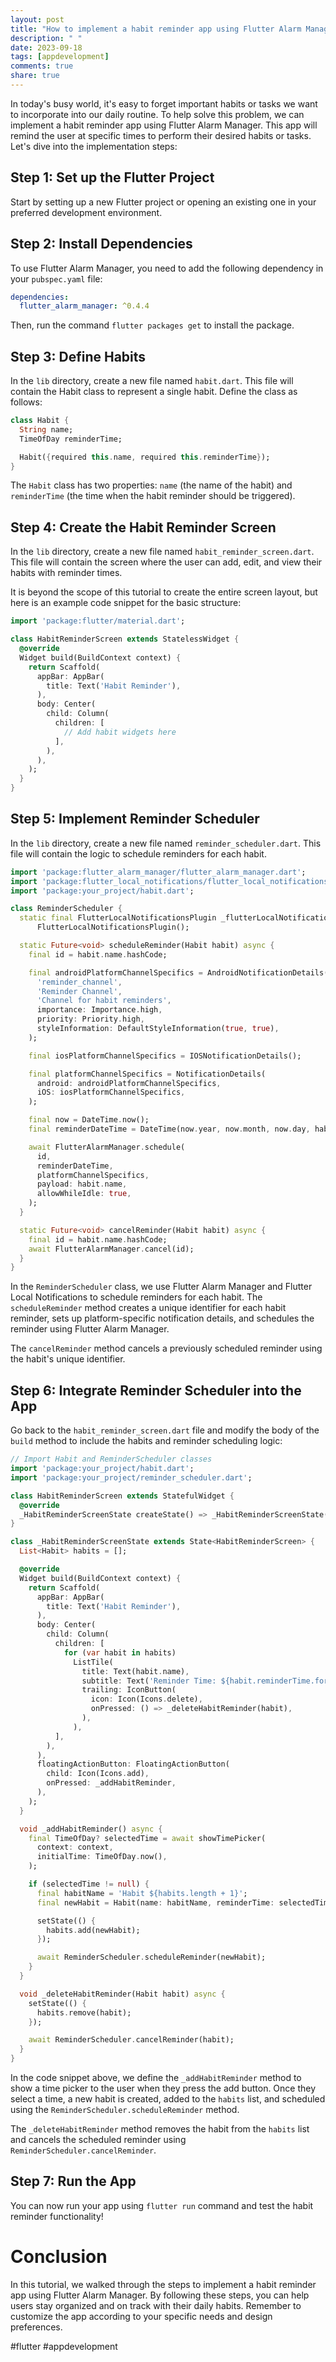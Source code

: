```yaml
---
layout: post
title: "How to implement a habit reminder app using Flutter Alarm Manager"
description: " "
date: 2023-09-18
tags: [appdevelopment]
comments: true
share: true
---
```


In today's busy world, it's easy to forget important habits or tasks we want to incorporate into our daily routine. To help solve this problem, we can implement a habit reminder app using Flutter Alarm Manager. This app will remind the user at specific times to perform their desired habits or tasks. Let's dive into the implementation steps:

## Step 1: Set up the Flutter Project

Start by setting up a new Flutter project or opening an existing one in your preferred development environment.

## Step 2: Install Dependencies

To use Flutter Alarm Manager, you need to add the following dependency in your `pubspec.yaml` file:

```yaml
dependencies:
  flutter_alarm_manager: ^0.4.4
```

Then, run the command `flutter packages get` to install the package.

## Step 3: Define Habits

In the `lib` directory, create a new file named `habit.dart`. This file will contain the Habit class to represent a single habit. Define the class as follows:

```dart
class Habit {
  String name;
  TimeOfDay reminderTime;

  Habit({required this.name, required this.reminderTime});
}
```

The `Habit` class has two properties: `name` (the name of the habit) and `reminderTime` (the time when the habit reminder should be triggered).

## Step 4: Create the Habit Reminder Screen

In the `lib` directory, create a new file named `habit_reminder_screen.dart`. This file will contain the screen where the user can add, edit, and view their habits with reminder times.

It is beyond the scope of this tutorial to create the entire screen layout, but here is an example code snippet for the basic structure:

```dart
import 'package:flutter/material.dart';

class HabitReminderScreen extends StatelessWidget {
  @override
  Widget build(BuildContext context) {
    return Scaffold(
      appBar: AppBar(
        title: Text('Habit Reminder'),
      ),
      body: Center(
        child: Column(
          children: [
            // Add habit widgets here
          ],
        ),
      ),
    );
  }
}
```

## Step 5: Implement Reminder Scheduler

In the `lib` directory, create a new file named `reminder_scheduler.dart`. This file will contain the logic to schedule reminders for each habit.

```dart
import 'package:flutter_alarm_manager/flutter_alarm_manager.dart';
import 'package:flutter_local_notifications/flutter_local_notifications.dart';
import 'package:your_project/habit.dart';

class ReminderScheduler {
  static final FlutterLocalNotificationsPlugin _flutterLocalNotificationsPlugin =
      FlutterLocalNotificationsPlugin();

  static Future<void> scheduleReminder(Habit habit) async {
    final id = habit.name.hashCode;

    final androidPlatformChannelSpecifics = AndroidNotificationDetails(
      'reminder_channel',
      'Reminder Channel',
      'Channel for habit reminders',
      importance: Importance.high,
      priority: Priority.high,
      styleInformation: DefaultStyleInformation(true, true),
    );

    final iosPlatformChannelSpecifics = IOSNotificationDetails();

    final platformChannelSpecifics = NotificationDetails(
      android: androidPlatformChannelSpecifics,
      iOS: iosPlatformChannelSpecifics,
    );

    final now = DateTime.now();
    final reminderDateTime = DateTime(now.year, now.month, now.day, habit.reminderTime.hour, habit.reminderTime.minute);

    await FlutterAlarmManager.schedule(
      id,
      reminderDateTime,
      platformChannelSpecifics,
      payload: habit.name,
      allowWhileIdle: true,
    );
  }

  static Future<void> cancelReminder(Habit habit) async {
    final id = habit.name.hashCode;
    await FlutterAlarmManager.cancel(id);
  }
}
```

In the `ReminderScheduler` class, we use Flutter Alarm Manager and Flutter Local Notifications to schedule reminders for each habit. The `scheduleReminder` method creates a unique identifier for each habit reminder, sets up platform-specific notification details, and schedules the reminder using Flutter Alarm Manager.

The `cancelReminder` method cancels a previously scheduled reminder using the habit's unique identifier.

## Step 6: Integrate Reminder Scheduler into the App

Go back to the `habit_reminder_screen.dart` file and modify the body of the `build` method to include the habits and reminder scheduling logic:

```dart
// Import Habit and ReminderScheduler classes
import 'package:your_project/habit.dart';
import 'package:your_project/reminder_scheduler.dart';

class HabitReminderScreen extends StatefulWidget {
  @override
  _HabitReminderScreenState createState() => _HabitReminderScreenState();
}

class _HabitReminderScreenState extends State<HabitReminderScreen> {
  List<Habit> habits = [];

  @override
  Widget build(BuildContext context) {
    return Scaffold(
      appBar: AppBar(
        title: Text('Habit Reminder'),
      ),
      body: Center(
        child: Column(
          children: [
            for (var habit in habits)
              ListTile(
                title: Text(habit.name),
                subtitle: Text('Reminder Time: ${habit.reminderTime.format(context)}'),
                trailing: IconButton(
                  icon: Icon(Icons.delete),
                  onPressed: () => _deleteHabitReminder(habit),
                ),
              ),
          ],
        ),
      ),
      floatingActionButton: FloatingActionButton(
        child: Icon(Icons.add),
        onPressed: _addHabitReminder,
      ),
    );
  }

  void _addHabitReminder() async {
    final TimeOfDay? selectedTime = await showTimePicker(
      context: context,
      initialTime: TimeOfDay.now(),
    );

    if (selectedTime != null) {
      final habitName = 'Habit ${habits.length + 1}';
      final newHabit = Habit(name: habitName, reminderTime: selectedTime);

      setState(() {
        habits.add(newHabit);
      });

      await ReminderScheduler.scheduleReminder(newHabit);
    }
  }

  void _deleteHabitReminder(Habit habit) async {
    setState(() {
      habits.remove(habit);
    });

    await ReminderScheduler.cancelReminder(habit);
  }
}
```

In the code snippet above, we define the `_addHabitReminder` method to show a time picker to the user when they press the add button. Once they select a time, a new habit is created, added to the `habits` list, and scheduled using the `ReminderScheduler.scheduleReminder` method.

The `_deleteHabitReminder` method removes the habit from the `habits` list and cancels the scheduled reminder using `ReminderScheduler.cancelReminder`.

## Step 7: Run the App

You can now run your app using `flutter run` command and test the habit reminder functionality!

# Conclusion

In this tutorial, we walked through the steps to implement a habit reminder app using Flutter Alarm Manager. By following these steps, you can help users stay organized and on track with their daily habits. Remember to customize the app according to your specific needs and design preferences.

#flutter #appdevelopment